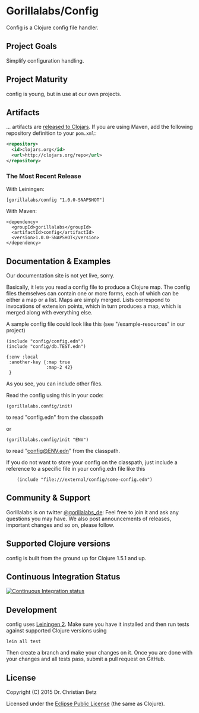# Gorillalabs/Config

Config is a Clojure config file handler.


## Project Goals

Simplify configuration handling.

## Project Maturity

config is young, but in use at our own projects.


## Artifacts

... artifacts are [released to Clojars](https://clojars.org/clojurewerkz/config). If you are using Maven, add the following repository
definition to your `pom.xml`:

``` xml
<repository>
  <id>clojars.org</id>
  <url>http://clojars.org/repo</url>
</repository>
```

### The Most Recent Release

With Leiningen:

    [gorillalabs/config "1.0.0-SNAPSHOT"]


With Maven:

    <dependency>
      <groupId>gorillalabs</groupId>
      <artifactId>config</artifactId>
      <version>1.0.0-SNAPSHOT</version>
    </dependency>


## Documentation & Examples

Our documentation site is not yet live, sorry.


Basically, it lets you read a config file to produce a Clojure map.
The config files themselves can contain one or more forms, each of which can be either a map or a list.
Maps are simply merged.
Lists correspond to invocations of extension points, which in turn produces a map, which is merged along with everything else.

A sample config file could look like this (see "/example-resources" in our project)

    (include "config/config.edn")
    (include "config/db.TEST.edn")

    {:env :local
     :another-key {:map true
                   :map-2 42}
     }

As you see, you can include other files.


Read the config using this in your code:

    (gorillalabs.config/init)

to read "config.edn" from the classpath

or

    (gorillalabs.config/init "ENV")

to read "config@ENV.edn" from the classpath.

If you do not want to store your config on the classpath, just include a reference to a specific file in your config.edn file like this

        (include "file:///external/config/some-config.edn")


## Community & Support

Gorillalabs is on twitter [@gorillalabs_de](https://twitter.com/gorillalabs_de): Feel
free to join it and ask any questions you may have. We also post announcements of releases, important changes and so on, please follow.


## Supported Clojure versions

config is built from the ground up for Clojure 1.5.1 and up.


## Continuous Integration Status

[![Continuous Integration status](https://secure.travis-ci.org/gorillalabs/config.png)](http://travis-ci.org/gorillalabs/config)



## Development

config uses [Leiningen
2](https://github.com/technomancy/leiningen/blob/master/doc/TUTORIAL.md). Make
sure you have it installed and then run tests against supported
Clojure versions using

    lein all test

Then create a branch and make your changes on it. Once you are done
with your changes and all tests pass, submit a pull request on GitHub.



## License

Copyright (C) 2015 Dr. Christian Betz

Licensed under the [Eclipse Public License](http://www.eclipse.org/legal/epl-v10.html) (the same as Clojure).
